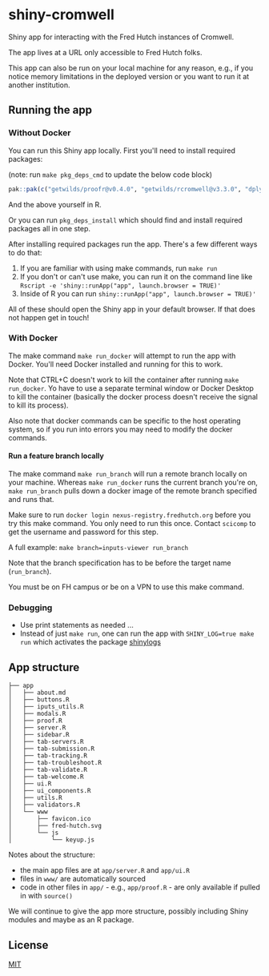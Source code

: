 # shiny-cromwell

Shiny app for interacting with the Fred Hutch instances of Cromwell.

The app lives at a URL only accessible to Fred Hutch folks.

This app can also be run on your local machine for any reason, e.g., if you notice memory limitations in the deployed version or you want to run it at another institution.

## Running the app

### Without Docker

You can run this Shiny app locally. First you'll need to install required packages:

(note: run `make pkg_deps_cmd` to update the below code block)

```r
pak::pak(c("getwilds/proofr@v0.4.0", "getwilds/rcromwell@v3.3.0", "dplyr", "DT", "ggplot2", "glue", "httr", "jsonlite", "lubridate", "magrittr", "memoise", "purrr", "rclipboard", "RColorBrewer", "rlang", "shiny", "shinyBS", "shinydashboard", "shinydashboardPlus", "shinyFeedback", "shinyjs", "shinylogs", "shinyvalidate", "shinyWidgets", "testthat", "tibble", "uuid"))
```

And the above yourself in R. 

Or you can run `pkg_deps_install` which should find and install required packages all in one step.

After installing required packages run the app. There's a few different ways to do that:

1. If you are familiar with using make commands, run `make run`
2. If you don't or can't use make, you can run it on the command line like `Rscript -e 'shiny::runApp("app", launch.browser = TRUE)'`
3. Inside of R you can run `shiny::runApp("app", launch.browser = TRUE)'`

All of these should open the Shiny app in your default browser. If that does not happen get in touch!

### With Docker

The make command `make run_docker` will attempt to run the app with Docker. You'll need Docker installed and running for this to work. 

Note that CTRL+C doesn't work to kill the container after running `make run_docker`. Yo have to use a separate terminal window or Docker Desktop to kill the container (basically the docker process doesn't receive the signal to kill its process).

Also note that docker commands can be specific to the host operating system, so if you run into errors you may need to modify the docker commands.

#### Run a feature branch locally

The make command `make run_branch` will run a remote branch locally on your machine. Whereas `make run_docker` runs the current branch you're on, `make run_branch` pulls down a docker image of the remote branch specified and runs that. 

Make sure to run `docker login nexus-registry.fredhutch.org` before you try this make command. You only need to run this once.
Contact `scicomp` to get the username and password for this step.

A full example: `make branch=inputs-viewer run_branch`

Note that the branch specification has to be before the target name (`run_branch`).

You must be on FH campus or be on a VPN to use this make command.


### Debugging

- Use print statements as needed ...
- Instead of just `make run`, one can run the app with `SHINY_LOG=true make run` which activates the package [shinylogs][]


[shinylogs]:https://dreamrs.github.io/shinylogs/

## App structure

```
├── app
│   ├── about.md
│   ├── buttons.R
│   ├── iputs_utils.R
│   ├── modals.R
│   ├── proof.R
│   ├── server.R
│   ├── sidebar.R
│   ├── tab-servers.R
│   ├── tab-submission.R
│   ├── tab-tracking.R
│   ├── tab-troubleshoot.R
│   ├── tab-validate.R
│   ├── tab-welcome.R
│   ├── ui.R
│   ├── ui_components.R
│   ├── utils.R
│   ├── validators.R
│   └── www
│       ├── favicon.ico
│       ├── fred-hutch.svg
│       └── js
│           └── keyup.js
```

Notes about the structure:

- the main app files are at `app/server.R` and `app/ui.R`
- files in `www/` are automatically sourced 
- code in other files in `app/` - e.g., `app/proof.R` - are only available if pulled in with `source()`

We will continue to give the app more structure, possibly including Shiny modules and maybe as an R package.

## License

[MIT](LICENSE.md)
